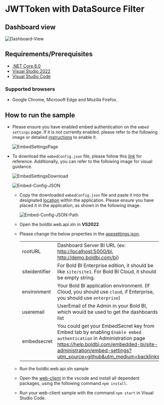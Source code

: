 # JWTToken with DataSource Filter

## Dashboard view

   ![Dashboard-View](https://github.com/boldbi/samples/assets/129486688/5ee41d0b-85bf-4be7-943a-4eac835a2d54)

## Requirements/Prerequisites

* [.NET Core 8.0](https://dotnet.microsoft.com/download/dotnet-core)
* [Visual Studio 2022](https://visualstudio.microsoft.com/downloads/)
* [Visual Studio Code](https://code.visualstudio.com/download)

### Supported browsers
  
* Google Chrome, Microsoft Edge and Mozilla Firefox.

## How to run the sample

* Please ensure you have enabled embed authentication on the `embed settings` page. If it is not currently enabled, please refer to the following image or detailed [instructions](https://help.boldbi.com/site-administration/embed-settings/#get-embed-secret-code?utm_source=github&utm_medium=backlinks) to enable it.

    ![EmbedSettingsPage](https://github.com/boldbi/samples/assets/92368448/972a932c-94b1-450a-96db-79dc496751f3)

* To download the `embedConfig.json` file, please follow this [link](https://help.boldbi.com/site-administration/embed-settings/#get-embed-configuration-file?utm_source=github&utm_medium=backlinks) for reference. Additionally, you can refer to the following image for visual guidance.

    ![EmbedSettingsDownload](https://github.com/boldbi/samples/assets/92368448/cc4d65e1-392f-436c-ad27-6e2b636fc6b6)

    ![Embed-Config-JSON](https://github.com/boldbi/samples/assets/92368448/53c1eddb-1d55-47d7-8e12-502ad6d74dd9)

  * Copy the downloaded `embedConfig.json` file and paste it into the designated [location](https://github.com/boldbi/samples/tree/master/Scenario%20Based%20Samples/JWTTokenWithDataSourceFilter/web-api) within the application. Please ensure you have placed it in the application, as shown in the following image.

    ![Embed-Config-JSON-Path](https://github.com/boldbi/samples/assets/129486688/3186f0f9-6a14-409d-8ee0-7e838db51a68)

  * Open the boldbi.web.api.sln in **VS2022**.

  * Please change the below properties in the [appsettings.json](https://github.com/boldbi/samples/tree/master/Scenario%20Based%20Samples/JWTTokenWithDataSourceFilter/web-api/appsettings.json).

    |||
    |---|----|
    | rootURL        | Dashboard Server BI URL (ex: <http://localhost:5000/bi>, <http://demo.boldbi.com/bi>)                                                            |
    | siteidentifier | For Bold BI Enterprise edition, it should be like `site/site1`. For Bold BI Cloud, it should be empty string.                                |
    | environment    | Your Bold BI application environment. (If Cloud, you should use `cloud`, if Enterprise, you should use `enterprise`)                         |
    | useremail      | UserEmail of the Admin in your Bold BI, which would be used to get the dashboards list                                                        |
    | embedsecret    | You could get your EmbedSecret key from Embed tab by enabling `Enable embed authentication` in Administration page <https://help.boldbi.com/embedded-bi/site-administration/embed-settings?utm_source=github&utm_medium=backlinks> |

  * Run the boldbi.web.api.sln sample

  * Open the [web-client](https://github.com/boldbi/samples/tree/master/Scenario%20Based%20Samples/JWTTokenWithDataSourceFilter/web-client) in the vscode and install all dependent packages, using the following command `npm install`.

  * Run your web-client sample with the command `npm start` in Visual Studio Code.